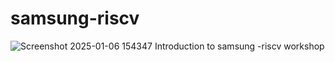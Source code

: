 # samsung-riscv
![Screenshot 2025-01-06 154347](https://github.com/user-attachments/assets/95cb8ce0-7392-4c9f-bdab-6578d00a033b)
Introduction to samsung -riscv workshop
